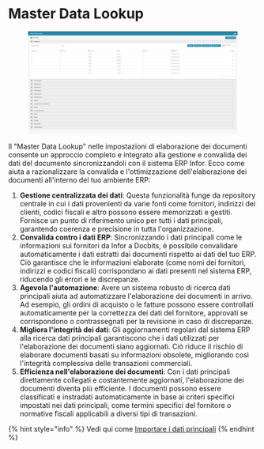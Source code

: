 # Master Data Lookup

<figure><img src="../../../.gitbook/assets/Bildschirmfoto%202024-05-08%20um%2011.14.26.png" alt=""><figcaption></figcaption></figure>

Il "Master Data Lookup" nelle impostazioni di elaborazione dei documenti consente un approccio completo e integrato alla gestione e convalida dei dati del documento sincronizzandoli con il sistema ERP Infor. Ecco come aiuta a razionalizzare la convalida e l'ottimizzazione dell'elaborazione dei documenti all'interno del tuo ambiente ERP:

1. **Gestione centralizzata dei dati**: Questa funzionalità funge da repository centrale in cui i dati provenienti da varie fonti come fornitori, indirizzi dei clienti, codici fiscali e altro possono essere memorizzati e gestiti. Fornisce un punto di riferimento unico per tutti i dati principali, garantendo coerenza e precisione in tutta l'organizzazione.
2. **Convalida contro i dati ERP**: Sincronizzando i dati principali come le informazioni sui fornitori da Infor a Docbits, è possibile convalidare automaticamente i dati estratti dai documenti rispetto ai dati del tuo ERP. Ciò garantisce che le informazioni elaborate (come nomi dei fornitori, indirizzi e codici fiscali) corrispondano ai dati presenti nel sistema ERP, riducendo gli errori e le discrepanze.
3. **Agevola l'automazione**: Avere un sistema robusto di ricerca dati principali aiuta ad automatizzare l'elaborazione dei documenti in arrivo. Ad esempio, gli ordini di acquisto o le fatture possono essere controllati automaticamente per la correttezza dei dati del fornitore, approvati se corrispondono o contrassegnati per la revisione in caso di discrepanze.
4. **Migliora l'integrità dei dati**: Gli aggiornamenti regolari dal sistema ERP alla ricerca dati principali garantiscono che i dati utilizzati per l'elaborazione dei documenti siano aggiornati. Ciò riduce il rischio di elaborare documenti basati su informazioni obsolete, migliorando così l'integrità complessiva delle transazioni commerciali.
5. **Efficienza nell'elaborazione dei documenti**: Con i dati principali direttamente collegati e costantemente aggiornati, l'elaborazione dei documenti diventa più efficiente. I documenti possono essere classificati e instradati automaticamente in base ai criteri specifici impostati nei dati principali, come termini specifici del fornitore o normative fiscali applicabili a diversi tipi di transazioni.

{% hint style="info" %}
Vedi qui come [Importare i dati principali](../../../admin-section/setup/importing-customer-master-data/)
{% endhint %}
